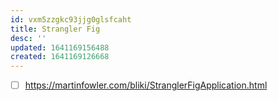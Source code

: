 ```yaml
---
id: vxm5zzgkc93jjg0glsfcaht
title: Strangler Fig
desc: ''
updated: 1641169156488
created: 1641169126668
---
```



- [ ] <https://martinfowler.com/bliki/StranglerFigApplication.html>
